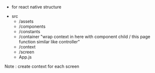 * for react native structure 
- src
  - /assets
  - /components
  - /constants
  - /container "wrap context in here with component child / this page function similar like controller"
  - /context
  - /screen
  - App.js

Note : create context for each screen 